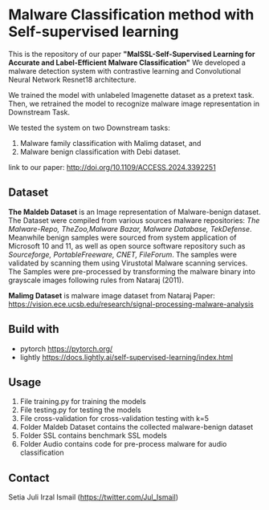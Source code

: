 # Malware Classification method with Self-supervised learning

This is the repository of our paper **"MalSSL-Self-Supervised Learning for Accurate and Label-Efficient Malware Classification"**
We developed a malware detection system with contrastive learning and Convolutional Neural Network Resnet18 architecture. 

We trained the model with unlabeled Imagenette dataset as a pretext task. 
Then, we retrained the model to recognize malware image representation in Downstream Task.  

We tested the system on two Downstream tasks: 
1. Malware family classification with Malimg dataset, and  
2. Malware benign classification with Debi dataset.

link to our paper: http://doi.org/10.1109/ACCESS.2024.3392251

## Dataset

**The Maldeb Dataset** is an Image representation of Malware-benign dataset. The Dataset were compiled from various sources malware repositories:  *The Malware-Repo, TheZoo,Malware Bazar, Malware Database, TekDefense*. 
Meanwhile benign samples were sourced from system application of Microsoft 10 and 11, as well as open source software repository such as *Sourceforge, PortableFreeware, CNET, FileForum*. 
The samples were validated by scanning them using Virustotal Malware scanning services. The Samples were pre-processed by transforming the malware binary into grayscale images following rules from Nataraj (2011). 

**Malimg Dataset** is malware image dataset from Nataraj Paper:
https://vision.ece.ucsb.edu/research/signal-processing-malware-analysis

## Build with 
* pytorch
https://pytorch.org/
* lightly
https://docs.lightly.ai/self-supervised-learning/index.html

## Usage
1. File training.py for training the models
2. File testing.py for testing the models
3. File cross-validation for cross-validation testing with k=5
4. Folder Maldeb Dataset contains the collected malware-benign dataset
5. Folder SSL contains benchmark SSL models
6. Folder Audio contains code for pre-process malware for audio classification

## Contact
Setia Juli Irzal Ismail (https://twitter.com/Jul_Ismail)
